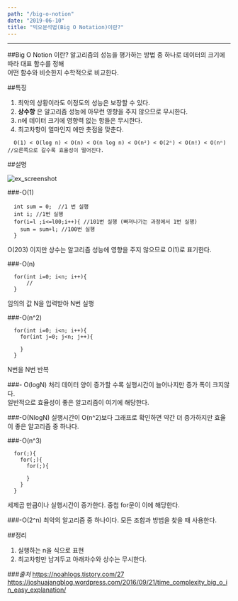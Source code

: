 ```yaml
---
path: "/big-o-notion"
date: "2019-06-10"
title: "빅오분석법(Big O Notation)이란?"
---
```


---

##Big O Notion 이란?
알고리즘의 성능을 평가하는 방법 중 하나로 데이터의 크기에 따라 대표 함수를 정해  
어떤 함수와 비슷한지 수학적으로 비교한다.  

##특징
1. 최악의 상황이라도 이정도의 성능은 보장할 수 있다.
2. __상수항__ 은 알고리즘 성능에 아무런 영향을 주지 않으므로 무시한다.
3. n에 데이터 크기에 영향력 없는 항들은 무시한다.
4. 최고차항이 얼마인지 에만 춧점을 맞춘다.

```
  O(1) < O(log n) < O(n) < O(n log n) < O(n²) < O(2ⁿ) < O(n!) < O(nⁿ) //오른쪽으로 갈수록 효율성이 떨어진다.
```

##설명

![ex_screenshot](https://user-images.githubusercontent.com/45478754/59185322-a8b37d00-8b5f-11e9-82d1-ec3cf030ffc0.jpg)

###-O(1)
```
  int sum = 0;  //1 번 실행
  int i; //1번 실행
  for(i=l ;i<=l00;i++){ //101번 실행 (빠져나가는 과정에서 1번 실행)
    sum = sum+l; //100번 실행
  }
```
O(203) 이지만 상수는 알고리즘 성능에 영향을 주지 않으므로 O(1)로 표기한다.  


###-O(n)
```
  for(int i=0; i<n; i++){
      //
  }
```
임의의 값 N을 입력받아 N번 실행

###-O(n^2)
```
  for(int i=0; i<n; i++){
    for(int j=0; j<n; j++){

    }
  }
```
N번을 N번 반복

###- O(logN)
처리 데이터 양이 증가할 수록 실행시간이 늘어나지만 증가 폭이 크지않다.  
일반적으로 효율성이 좋은 알고리즘이 여기에 해당한다.

###-O(NlogN)
실행시간이 O(n^2)보다 그래프로 확인하면 약간 더 증가하지만 효율이 좋은 알고리즘 중 하나다.   

###-O(n^3)
```
  for(;){
    for(;){
      for(;){

      }
    }
  }
```
세제곱 만큼이나 실행시간이 증가한다. 중첩 for문이 이에 해당한다.


###-O(2^n)
최악의 알고리즘 중 하나이다. 모든 조합과 방법을 찾을 때 사용한다.  



##정리
1. 실행하는 n을 식으로 표현
2. 최고차항만 남겨두고 아래차수와 상수는 무시한다.  


###_출처_
https://noahlogs.tistory.com/27  
https://joshuajangblog.wordpress.com/2016/09/21/time_complexity_big_o_in_easy_explanation/  
